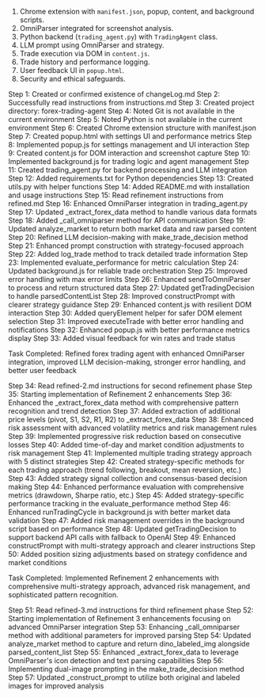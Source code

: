 1. Chrome extension with `manifest.json`, popup, content, and background scripts.
2. OmniParser integrated for screenshot analysis.
3. Python backend (`trading_agent.py`) with `TradingAgent` class.
4. LLM prompt using OmniParser and strategy.
5. Trade execution via DOM in `content.js`.
6. Trade history and performance logging.
7. User feedback UI in `popup.html`.
8. Security and ethical safeguards.

Step 1: Created or confirmed existence of changeLog.md
Step 2: Successfully read instructions from instructions.md
Step 3: Created project directory: forex-trading-agent
Step 4: Noted Git is not available in the current environment
Step 5: Noted Python is not available in the current environment
Step 6: Created Chrome extension structure with manifest.json
Step 7: Created popup.html with settings UI and performance metrics
Step 8: Implemented popup.js for settings management and UI interaction
Step 9: Created content.js for DOM interaction and screenshot capture
Step 10: Implemented background.js for trading logic and agent management
Step 11: Created trading_agent.py for backend processing and LLM integration
Step 12: Added requirements.txt for Python dependencies
Step 13: Created utils.py with helper functions
Step 14: Added README.md with installation and usage instructions
Step 15: Read refinement instructions from refined.md
Step 16: Enhanced OmniParser integration in trading_agent.py
Step 17: Updated _extract_forex_data method to handle various data formats
Step 18: Added _call_omniparser method for API communication
Step 19: Updated analyze_market to return both market data and raw parsed content
Step 20: Refined LLM decision-making with make_trade_decision method
Step 21: Enhanced prompt construction with strategy-focused approach
Step 22: Added log_trade method to track detailed trade information
Step 23: Implemented evaluate_performance for metric calculation
Step 24: Updated background.js for reliable trade orchestration
Step 25: Improved error handling with max error limits
Step 26: Enhanced sendToOmniParser to process and return structured data
Step 27: Updated getTradingDecision to handle parsedContentList
Step 28: Improved constructPrompt with clearer strategy guidance
Step 29: Enhanced content.js with resilient DOM interaction
Step 30: Added queryElement helper for safer DOM element selection
Step 31: Improved executeTrade with better error handling and notifications
Step 32: Enhanced popup.js with better performance metrics display
Step 33: Added visual feedback for win rates and trade status

Task Completed: Refined forex trading agent with enhanced OmniParser integration, improved LLM decision-making, stronger error handling, and better user feedback

Step 34: Read refined-2.md instructions for second refinement phase
Step 35: Starting implementation of Refinement 2 enhancements
Step 36: Enhanced the _extract_forex_data method with comprehensive pattern recognition and trend detection
Step 37: Added extraction of additional price levels (pivot, S1, S2, R1, R2) to _extract_forex_data
Step 38: Enhanced risk assessment with advanced volatility metrics and risk management rules
Step 39: Implemented progressive risk reduction based on consecutive losses
Step 40: Added time-of-day and market condition adjustments to risk management
Step 41: Implemented multiple trading strategy approach with 5 distinct strategies
Step 42: Created strategy-specific methods for each trading approach (trend following, breakout, mean reversion, etc.)
Step 43: Added strategy signal collection and consensus-based decision making
Step 44: Enhanced performance evaluation with comprehensive metrics (drawdown, Sharpe ratio, etc.)
Step 45: Added strategy-specific performance tracking in the evaluate_performance method
Step 46: Enhanced runTradingCycle in background.js with better market data validation
Step 47: Added risk management overrides in the background script based on performance
Step 48: Updated getTradingDecision to support backend API calls with fallback to OpenAI
Step 49: Enhanced constructPrompt with multi-strategy approach and clearer instructions
Step 50: Added position sizing adjustments based on strategy confidence and market conditions

Task Completed: Implemented Refinement 2 enhancements with comprehensive multi-strategy approach, advanced risk management, and sophisticated pattern recognition.

Step 51: Read refined-3.md instructions for third refinement phase
Step 52: Starting implementation of Refinement 3 enhancements focusing on advanced OmniParser integration
Step 53: Enhancing _call_omniparser method with additional parameters for improved parsing
Step 54: Updated analyze_market method to capture and return dino_labeled_img alongside parsed_content_list
Step 55: Enhanced _extract_forex_data to leverage OmniParser's icon detection and text parsing capabilities
Step 56: Implementing dual-image prompting in the make_trade_decision method
Step 57: Updated _construct_prompt to utilize both original and labeled images for improved analysis
